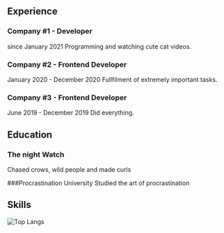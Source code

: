 ## Experience
### Company #1 - Developer
since January 2021
Programming and watching cute cat videos.

### Company #2 - Frontend Developer
January 2020 - December 2020
Fullfilment of extremely important tasks.

### Company #3 - Frontend Developer
June 2019 - December 2019
Did everything.

## Education
### The night Watch
Chased crows, wild people and made curls 

###Procrastination University 
Studied the art of procrastination

## Skills

![Top Langs](https://github-readme-stats.vercel.app/api/top-langs/?username=br1zz&layout=compact)

<!--
**br1zz/br1zz** is a ✨ _special_ ✨ repository because its `README.md` (this file) appears on your GitHub profile.

Here are some ideas to get you started:

- 🔭 I’m currently working on ...
- 🌱 I’m currently learning ...
- 👯 I’m looking to collaborate on ...
- 🤔 I’m looking for help with ...
- 💬 Ask me about ...
- 📫 How to reach me: ...
- 😄 Pronouns: ...
- ⚡ Fun fact: ...
-->

